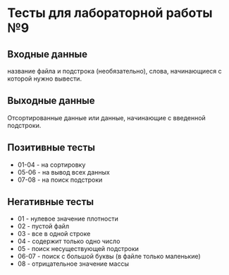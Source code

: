 # Тесты для лабораторной работы №9

## Входные данные
название файла и подстрока (необязательно), слова, начинающиеся с которой нужно вывести.

## Выходные данные
Отсортированные данные или данные, начинающие с введенной подстроки.

## Позитивные тесты
- 01-04 - на сортировку
- 05-06 - на вывод всех данных
- 07-08 - на поиск подстроки

## Негативные тесты
- 01 - нулевое значение плотности
- 02 - пустой файл
- 03 - все в одной строке
- 04 - содержит только одно число
- 05 - поиск несуществующей подстроки
- 06-07 - поиск с большой буквы (в файле только маленькие)
- 08 - отрицательное значение массы
